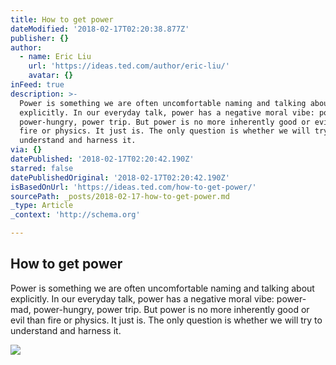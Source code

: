 ```yaml
---
title: How to get power
dateModified: '2018-02-17T02:20:38.877Z'
publisher: {}
author:
  - name: Eric Liu
    url: 'https://ideas.ted.com/author/eric-liu/'
    avatar: {}
inFeed: true
description: >-
  Power is something we are often uncomfortable naming and talking about
  explicitly. In our everyday talk, power has a negative moral vibe: power-mad,
  power-hungry, power trip. But power is no more inherently good or evil than
  fire or physics. It just is. The only question is whether we will try to
  understand and harness it.
via: {}
datePublished: '2018-02-17T02:20:42.190Z'
starred: false
datePublishedOriginal: '2018-02-17T02:20:42.190Z'
isBasedOnUrl: 'https://ideas.ted.com/how-to-get-power/'
sourcePath: _posts/2018-02-17-how-to-get-power.md
_type: Article
_context: 'http://schema.org'

---
```

<article style=""><h1>How to get power</h1><p>Power is something we are often uncomfortable naming and talking about explicitly. In our everyday talk, power has a negative moral vibe: power-mad, power-hungry, power trip. But power is no more inherently good or evil than fire or physics. It just is. The only question is whether we will try to understand and harness it.</p><img src="https://tedideas.files.wordpress.com/2017/03/featured_art_eric_liu1.jpg?w=1200" /></article>